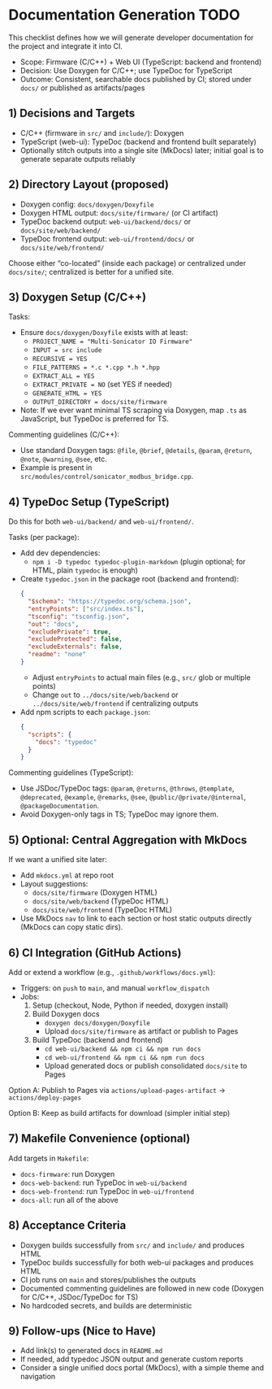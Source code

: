# Documentation Generation TODO

This checklist defines how we will generate developer documentation for the project and integrate it into CI.

- Scope: Firmware (C/C++) + Web UI (TypeScript: backend and frontend)
- Decision: Use Doxygen for C/C++; use TypeDoc for TypeScript
- Outcome: Consistent, searchable docs published by CI; stored under `docs/` or published as artifacts/pages

## 1) Decisions and Targets

- C/C++ (firmware in `src/` and `include/`): Doxygen
- TypeScript (web-ui): TypeDoc (backend and frontend built separately)
- Optionally stitch outputs into a single site (MkDocs) later; initial goal is to generate separate outputs reliably

## 2) Directory Layout (proposed)

- Doxygen config: `docs/doxygen/Doxyfile`
- Doxygen HTML output: `docs/site/firmware/` (or CI artifact)
- TypeDoc backend output: `web-ui/backend/docs/` or `docs/site/web/backend/`
- TypeDoc frontend output: `web-ui/frontend/docs/` or `docs/site/web/frontend/`

Choose either “co-located” (inside each package) or centralized under `docs/site/`; centralized is better for a unified site.

## 3) Doxygen Setup (C/C++)

Tasks:
- Ensure `docs/doxygen/Doxyfile` exists with at least:
  - `PROJECT_NAME = "Multi-Sonicator IO Firmware"`
  - `INPUT = src include`
  - `RECURSIVE = YES`
  - `FILE_PATTERNS = *.c *.cpp *.h *.hpp`
  - `EXTRACT_ALL = YES`
  - `EXTRACT_PRIVATE = NO` (set YES if needed)
  - `GENERATE_HTML = YES`
  - `OUTPUT_DIRECTORY = docs/site/firmware`
- Note: If we ever want minimal TS scraping via Doxygen, map `.ts` as JavaScript, but TypeDoc is preferred for TS.

Commenting guidelines (C/C++):
- Use standard Doxygen tags: `@file`, `@brief`, `@details`, `@param`, `@return`, `@note`, `@warning`, `@see`, etc.
- Example is present in `src/modules/control/sonicator_modbus_bridge.cpp`.

## 4) TypeDoc Setup (TypeScript)

Do this for both `web-ui/backend/` and `web-ui/frontend/`.

Tasks (per package):
- Add dev dependencies:
  - `npm i -D typedoc typedoc-plugin-markdown` (plugin optional; for HTML, plain `typedoc` is enough)
- Create `typedoc.json` in the package root (backend and frontend):
  ```json
  {
    "$schema": "https://typedoc.org/schema.json",
    "entryPoints": ["src/index.ts"],
    "tsconfig": "tsconfig.json",
    "out": "docs",
    "excludePrivate": true,
    "excludeProtected": false,
    "excludeExternals": false,
    "readme": "none"
  }
  ```
  - Adjust `entryPoints` to actual main files (e.g., `src/` glob or multiple points)
  - Change `out` to `../docs/site/web/backend` or `../docs/site/web/frontend` if centralizing outputs
- Add npm scripts to each `package.json`:
  ```json
  {
    "scripts": {
      "docs": "typedoc"
    }
  }
  ```

Commenting guidelines (TypeScript):
- Use JSDoc/TypeDoc tags: `@param`, `@returns`, `@throws`, `@template`, `@deprecated`, `@example`, `@remarks`, `@see`, `@public/@private/@internal`, `@packageDocumentation`.
- Avoid Doxygen-only tags in TS; TypeDoc may ignore them.

## 5) Optional: Central Aggregation with MkDocs

If we want a unified site later:
- Add `mkdocs.yml` at repo root
- Layout suggestions:
  - `docs/site/firmware` (Doxygen HTML)
  - `docs/site/web/backend` (TypeDoc HTML)
  - `docs/site/web/frontend` (TypeDoc HTML)
- Use MkDocs `nav` to link to each section or host static outputs directly (MkDocs can copy static dirs).

## 6) CI Integration (GitHub Actions)

Add or extend a workflow (e.g., `.github/workflows/docs.yml`):
- Triggers: on `push` to `main`, and manual `workflow_dispatch`
- Jobs:
  1) Setup (checkout, Node, Python if needed, doxygen install)
  2) Build Doxygen docs
     - `doxygen docs/doxygen/Doxyfile`
     - Upload `docs/site/firmware` as artifact or publish to Pages
  3) Build TypeDoc (backend and frontend)
     - `cd web-ui/backend && npm ci && npm run docs`
     - `cd web-ui/frontend && npm ci && npm run docs`
     - Upload generated docs or publish consolidated `docs/site` to Pages

Option A: Publish to Pages via `actions/upload-pages-artifact` → `actions/deploy-pages`

Option B: Keep as build artifacts for download (simpler initial step)

## 7) Makefile Convenience (optional)

Add targets in `Makefile`:
- `docs-firmware`: run Doxygen
- `docs-web-backend`: run TypeDoc in `web-ui/backend`
- `docs-web-frontend`: run TypeDoc in `web-ui/frontend`
- `docs-all`: run all of the above

## 8) Acceptance Criteria

- Doxygen builds successfully from `src/` and `include/` and produces HTML
- TypeDoc builds successfully for both web-ui packages and produces HTML
- CI job runs on `main` and stores/publishes the outputs
- Documented commenting guidelines are followed in new code (Doxygen for C/C++, JSDoc/TypeDoc for TS)
- No hardcoded secrets, and builds are deterministic

## 9) Follow-ups (Nice to Have)

- Add link(s) to generated docs in `README.md`
- If needed, add typedoc JSON output and generate custom reports
- Consider a single unified docs portal (MkDocs), with a simple theme and navigation
